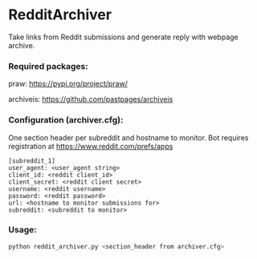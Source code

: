 # RedditArchiver
Take links from Reddit submissions and generate reply with webpage archive.

### Required packages:

praw: https://pypi.org/project/praw/

archiveis: https://github.com/pastpages/archiveis

### Configuration (archiver.cfg):

One section header per subreddit and hostname to monitor.  Bot requires registration at https://www.reddit.com/prefs/apps

```
[subreddit_1]
user_agent: <user_agent string>
client_id: <reddit client_id>
client_secret: <reddit client secret>
username: <reddit username>
password: <reddit password>
url: <hostname to monitor submissions for>
subreddit: <subreddit to monitor>
```
  
### Usage:

```bash
python reddit_archiver.py <section_header from archiver.cfg>
```
